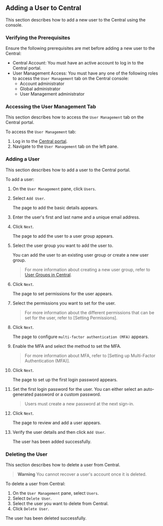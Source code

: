 ## Adding a User to Central

This section describes how to add a new user to the Central using the console.

### Verifying the Prerequisites 

Ensure the following prerequisites are met before adding a new user to the Central:

* Central Account: You must have an active account to log in to the Central portal.
* User Management Access: You must have any one of the following roles to access the `User Management` tab on the Central console:
    * Account administrator
    * Global administrator
    * User Management administrator

### Accessing the User Management Tab

This section describes how to access the `User Management` tab on the Central portal.

To access the `User Management` tab:

1. Log in to the [Central portal](https://central.portal.com).
2. Navigate to the `User Management` tab on the left pane.

### Adding a User

This section describes how to add a user to the Central portal.

To add a user:

1. On the `User Management` pane, click `Users`.
   
2. Select `Add User`.

   The page to add the basic details appears.
   
3. Enter the user's first and last name and a unique email address.

4. Click `Next`.

   The page to add the user to a user group appears.
   
5. Select the user group you want to add the user to.

   You can add the user to an existing user group or create a new user group.
   
   > For more information about creating a new user group, refer to [User Groups in Central](https://github.com/himanibirhade/Central-User-Management/blob/fc5b13fb0e6bffcad2b559c4806f60f0824f25e9/user_groups_in_central.md).
   
6. Click `Next`.

   The page to set permissions for the user appears.

7. Select the permissions you want to set for the user.

   > For more information about the different permissions that can be set for the user, refer to [Setting Permissions].

8. Click `Next`.

     The page to configure `multi-factor authentication (MFA)` appears.
   
9. Enable the MFA and select the method to set the MFA.

   > For more information about MFA, refer to [Setting up Multi-Factor Authentication (MFA)].
    
10. Click `Next`.

      The page to set up the first login password appears.
   
11. Set the first login password for the user. You can either select an auto-generated password or a custom password.

      > Users must create a new password at the next sign-in.

12. Click `Next`.

      The page to review and add a user appears.
   
13. Verify the user details and then click `Add User`.
  
      The user has been added successfully.

### Deleting the User

This section describes how to delete a user from Central.

> **Warning**
  You cannot recover a user's account once it is deleted.

To delete a user from Central:

1. On the `User Management` pane, select `Users`.
2. Select `Delete User`.
3. Select the user you want to delete from Central.
4. Click `Delete User`.

The user has been deleted successfully.















